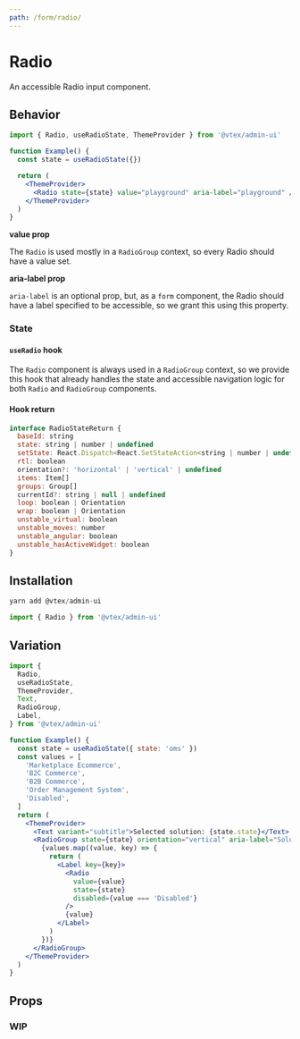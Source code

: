 ```yaml
---
path: /form/radio/
---
```


# Radio

An accessible Radio input component.

## Behavior

```jsx
import { Radio, useRadioState, ThemeProvider } from '@vtex/admin-ui'

function Example() {
  const state = useRadioState({})

  return (
    <ThemeProvider>
      <Radio state={state} value="playground" aria-label="playground" />
    </ThemeProvider>
  )
}
```

**value prop**

The `Radio` is used mostly in a `RadioGroup` context, so every Radio should have a value set.

**aria-label prop**

`aria-label` is an optional prop, but, as a `form` component, the Radio should have a label specified to be accessible, so we grant this using this property.

### State

#### `useRadio` hook

The `Radio` component is always used in a `RadioGroup` context, so we provide this hook that already handles the state and accessible navigation logic for both `Radio` and `RadioGroup` components.

#### Hook return

```jsx static
interface RadioStateReturn {
  baseId: string
  state: string | number | undefined
  setState: React.Dispatch<React.SetStateAction<string | number | undefined>>
  rtl: boolean
  orientation?: 'horizontal' | 'vertical' | undefined
  items: Item[]
  groups: Group[]
  currentId?: string | null | undefined
  loop: boolean | Orientation
  wrap: boolean | Orientation
  unstable_virtual: boolean
  unstable_moves: number
  unstable_angular: boolean
  unstable_hasActiveWidget: boolean
}
```

## Installation

```jsx static
yarn add @vtex/admin-ui
```

```jsx static
import { Radio } from '@vtex/admin-ui'
```

## Variation

```jsx
import {
  Radio,
  useRadioState,
  ThemeProvider,
  Text,
  RadioGroup,
  Label,
} from '@vtex/admin-ui'

function Example() {
  const state = useRadioState({ state: 'oms' })
  const values = [
    'Marketplace Ecommerce',
    'B2C Commerce',
    'B2B Commerce',
    'Order Management System',
    'Disabled',
  ]
  return (
    <ThemeProvider>
      <Text variant="subtitle">Selected solution: {state.state}</Text>
      <RadioGroup state={state} orientation="vertical" aria-label="Solutions">
        {values.map((value, key) => {
          return (
            <Label key={key}>
              <Radio
                value={value}
                state={state}
                disabled={value === 'Disabled'}
              />
              {value}
            </Label>
          )
        })}
      </RadioGroup>
    </ThemeProvider>
  )
}
```

## Props

### WIP

<proptypes heading="Radio" component="Radio" />
